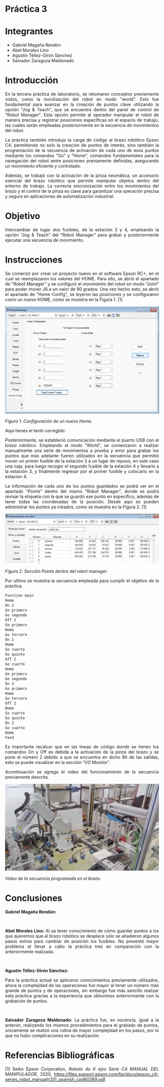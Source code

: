 # Práctica 3
# Integrantes
* Gabriel Magaña Rendón
* Abel Morales Lino
* Agustín Téllez-Girón Sánchez
* Salvador Zaragoza Maldonado
# Introducción
<div align="justify">

En la tercera práctica de laboratorio, se retomaron conceptos previamente vistos, como la movilización del robot en modo "world". Esto fue fundamental para avanzar en la creación de puntos clave utilizando la opción "Jog & Teach", que se encuentra dentro del panel de control de "Robot Manager". Esta opción permite al operador manipular el robot de manera precisa y registrar posiciones específicas en el espacio de trabajo, las cuales serán empleadas posteriormente en la secuencia de movimientos del robot.

La práctica también introdujo la carga de código al brazo robótico Epson C4, permitiendo no solo la creación de puntos de interés, sino también la programación de la secuencia de activación de cada uno de esos puntos mediante los comandos "Go" y "Home", comandos fundamentales para la navegación del robot entre posiciones previamente definidas, asegurando un movimiento eficiente y controlado.

Además, se trabajó con la activación de la pinza neumática, un accesorio esencial del brazo robótico que permite manipular objetos dentro del entorno de trabajo. La correcta sincronización entre los movimientos del brazo y el control de la pinza es clave para garantizar una operación precisa y segura en aplicaciones de automatización industrial.

</div>

# Objetivo
<div align="justify">
Intercambiar de lugar dos fusibles, de la estación 3 y 4, empleando la opción "Jog & Teach" del "Robot Manager" para grabar y posteriormente ejecutar una secuencia de movimiento.
</div>

# Instrucciones 
<div align="justify">
Se comenzó por crear un proyecto nuevo en el software Epson RC+, en el cual se reemplazaron los valores del HOME. Para ello, se abrió el apartado de "Robot Manager" y se configuró el movimiento del robot en modo "Joint" para poder mover J6 a un valor de 90 grados. Una vez hecho esto, se abrió el apartado de "Home Config", se leyeron las posiciones y se configuraron como un nuevo HOME, como se muestra en la Figura 1. [1]

![Figura 1](Figura1NH.png)
  
*Figura 1. Configuración de un nuevo Home.*


Aquí tienes el texto corregido:

Posteriormente, se estableció comunicación mediante el puerto USB con el brazo robótico. Empleando el modo "World", se comenzaron a realizar manualmente una serie de movimientos a prueba y error para grabar los puntos que más adelante fueron utilizados en la secuencia que permitió mover un primer fusible de la estación 3 a un lugar de reposo, en este caso una caja, para luego recoger el segundo fusible de la estación 4 y llevarlo a la estación 3, y finalmente regresar por el primer fusible y colocarlo en la estación 4.

La información de cada uno de los puntos guardados se podrá ver en el apartado "Points" dentro del mismo "Robot Manager", donde se podrá revisar la etiqueta con la que se guardó ese punto en específico, además de tener todas las coordenadas de la posición. Desde aquí se pueden administrar los puntos ya creados, como se muestra en la Figura 2. [1]

![Figura 2](Figura2Puntos.jpg)

*Figura 2. Sección Points dentro del robot manager*

Por ultimo se muestra la secuencia empleada para cumplir el objetivo de la práctica.

```
Function main
Home
On 2
Go primero
Go segundo
Off 2
Go primero
Home
Go tercero
On 2
Home
Go cuarto
Go quinto
Off 2
Go cuarto
Home
Go primero
Go segundo
On 2
Go primero
Home
Go tercero
Off 2
Home
Go cuarto
Go quinto
On 2
Go cuarto
Home
Fend
```
Es importante recalcar que en las lineas de código donde se tienen los comandos On y Off es debida a la activación de la pinza del brazo y se pone el número 2 debido a que se encuentra en dicho Bit de las salidas, esto se puede visualizar en la sección "I/O Monitor".

Acontinuación se agrega el video del funcionamiento de la secuencia previamente descrita.

[![Video de la secuencia](miniaturaP3.png)](https://drive.google.com/file/d/1dptC5s4hHmvFYEPrHO-iIA5R-PxfU3-D/view?usp=sharing)

*Video de la secuencia programada en el brazo.*
# Conclusiones 
<div align="justify">
  
  __Gabriel Magaña Rendón:__ 
</div>

<br/>

<div align="justify">
  
__Abel Morales Lino:__ Al ya tener conocimiento de cómo guardar puntos a los que queremos que el brazo robótico se desplace sólo se añadieron algunos pasos extras para cambiar de posición los fusibles. No presentó mayor problema el llevar a cabo la práctica tres en comparación con la anteriormente realizada. 
</div>

<br/>
<div align="justify">
  
__Agustín Téllez-Girón Sánchez:__ 

Para la práctica actual se aplicaron conocimientos previamente utilizados, ahora la complejidad de las operaciones fue mayor al tener un número más grande de puntos y de operaciones, sin embargo fue más sencillo realizar esta práctica gracias a la experiencia que obtuvimos anteriormente con la grabación de puntos.
</div>
<br/>
<div align="justify">
  
__Salvador Zaragoza Maldonado:__ La práctica fue, en escencia, igual a la anterior, realizando los mismos procedimientos para el grabado de puntos, unicamente se realizó una rutina de mayor complejidad en los pasos, por lo que no hubo complicaciones en su realización.
</div>

# Referencias Bibliográficas
[1] Seiko Epson Corporation, *Robots de 6 ejes Serie C4 MANUAL DEL MANIPULADOR*, 2020, https://files.support.epson.com/far/docs/epson_c4-series_robot_manual(r20)_spanish_cpd60389.pdf.
